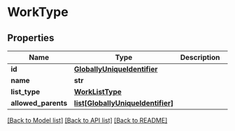 # WorkType

## Properties
Name | Type | Description | Notes
------------ | ------------- | ------------- | -------------
**id** | [**GloballyUniqueIdentifier**](GloballyUniqueIdentifier.md) |  | [optional] 
**name** | **str** |  | [optional] 
**list_type** | [**WorkListType**](WorkListType.md) |  | [optional] 
**allowed_parents** | [**list[GloballyUniqueIdentifier]**](GloballyUniqueIdentifier.md) |  | [optional] 

[[Back to Model list]](../README.md#documentation-for-models) [[Back to API list]](../README.md#documentation-for-api-endpoints) [[Back to README]](../README.md)

